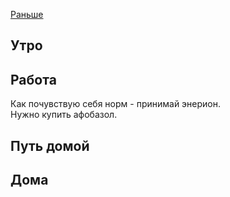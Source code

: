 [Раньше](2020.01.13.md)  
## Утро
## Работа
Как почувствую себя норм - принимай энерион.  
Нужно купить афобазол.
## Путь домой
## Дома